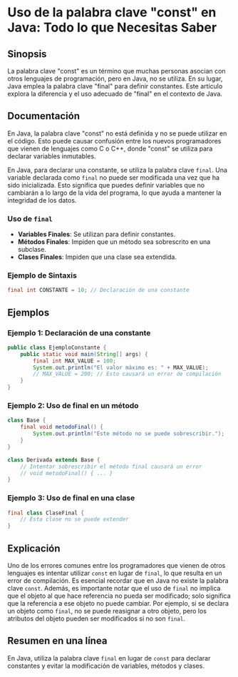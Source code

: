 <!--
Meta Description: # Uso de la palabra clave "const" en Java: Todo lo que Necesitas Saber ## Sinopsis La palabra clave "const" es un término que muchas personas asocian ...
Meta Keywords: final, que, java, una, palabra
-->

# Uso de la palabra clave "const" en Java: Todo lo que Necesitas Saber

## Sinopsis
La palabra clave "const" es un término que muchas personas asocian con otros lenguajes de programación, pero en Java, no se utiliza. En su lugar, Java emplea la palabra clave "final" para definir constantes. Este artículo explora la diferencia y el uso adecuado de "final" en el contexto de Java.

## Documentación
En Java, la palabra clave "const" no está definida y no se puede utilizar en el código. Esto puede causar confusión entre los nuevos programadores que vienen de lenguajes como C o C++, donde "const" se utiliza para declarar variables inmutables. 

En Java, para declarar una constante, se utiliza la palabra clave `final`. Una variable declarada como `final` no puede ser modificada una vez que ha sido inicializada. Esto significa que puedes definir variables que no cambiarán a lo largo de la vida del programa, lo que ayuda a mantener la integridad de los datos.

### Uso de `final`
- **Variables Finales**: Se utilizan para definir constantes.
- **Métodos Finales**: Impiden que un método sea sobrescrito en una subclase.
- **Clases Finales**: Impiden que una clase sea extendida.

### Ejemplo de Sintaxis
```java
final int CONSTANTE = 10; // Declaración de una constante
```

## Ejemplos
### Ejemplo 1: Declaración de una constante
```java
public class EjemploConstante {
    public static void main(String[] args) {
        final int MAX_VALUE = 100;
        System.out.println("El valor máximo es: " + MAX_VALUE);
        // MAX_VALUE = 200; // Esto causará un error de compilación
    }
}
```

### Ejemplo 2: Uso de final en un método
```java
class Base {
    final void metodoFinal() {
        System.out.println("Este método no se puede sobrescribir.");
    }
}

class Derivada extends Base {
    // Intentar sobrescribir el método final causará un error
    // void metodoFinal() { ... }
}
```

### Ejemplo 3: Uso de final en una clase
```java
final class ClaseFinal {
    // Esta clase no se puede extender
}
```

## Explicación
Uno de los errores comunes entre los programadores que vienen de otros lenguajes es intentar utilizar `const` en lugar de `final`, lo que resulta en un error de compilación. Es esencial recordar que en Java no existe la palabra clave `const`. Además, es importante notar que el uso de `final` no implica que el objeto al que hace referencia no pueda ser modificado; solo significa que la referencia a ese objeto no puede cambiar. Por ejemplo, si se declara un objeto como `final`, no se puede reasignar a otro objeto, pero los atributos del objeto pueden ser modificados si no son `final`.

## Resumen en una línea
En Java, utiliza la palabra clave `final` en lugar de `const` para declarar constantes y evitar la modificación de variables, métodos y clases.